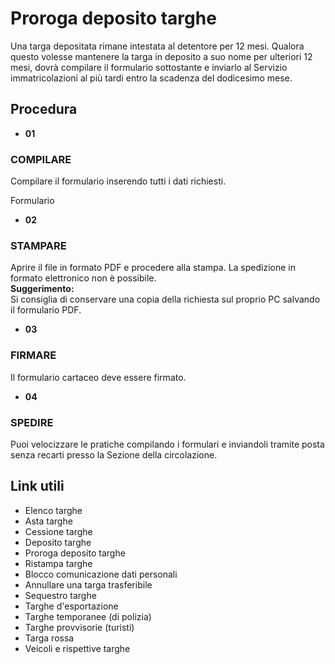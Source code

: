 # Proroga deposito targhe

Una targa depositata rimane intestata al detentore per 12 mesi. Qualora questo
volesse mantenere la targa in deposito a suo nome per ulteriori 12 mesi, dovrà
compilare il formulario sottostante e inviarlo al Servizio immatricolazioni al
più tardi entro la scadenza del dodicesimo mese.

## Procedura

  * **01**

###  COMPILARE

Compilare il formulario inserendo tutti i dati richiesti.  
  
Formulario

  *  **02**

###  STAMPARE

Aprire il file in formato PDF e procedere alla stampa. La spedizione in
formato elettronico non è possibile.  
**Suggerimento:**  
Si consiglia di conservare una copia della richiesta sul proprio PC salvando
il formulario PDF.

  * **03**

###  FIRMARE

Il formulario cartaceo deve essere firmato.

  * **04**

###  SPEDIRE

Puoi velocizzare le pratiche compilando i formulari e inviandoli tramite posta
senza recarti presso la Sezione della circolazione.

## Link utili

  * Elenco targhe
  * Asta targhe
  * Cessione targhe
  * Deposito targhe
  * Proroga deposito targhe
  * Ristampa targhe
  * Blocco comunicazione dati personali
  * Annullare una targa trasferibile
  * Sequestro targhe
  * Targhe d'esportazione 
  * Targhe temporanee (di polizia) 
  * Targhe provvisorie (turisti) 
  * Targa rossa 
  * Veicoli e rispettive targhe

